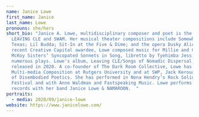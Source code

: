 ```yaml
---
name: Janice Lowe
first_name: Janice
last_name: Lowe
pronouns: she/hers
short_bio: "Janice A. Lowe, multidisciplinary composer and poet is the author of
  LEAVING CLE and SWAM. Her musical theater compositions include Somewhere in
  Texas; Lil Budda; Sit-In at the Five & Dime; and the opera Dusky Alice. A
  recent Creative Capital awardee, Lowe composed music for Millie and Christine
  McKoy Sisters’ Syncopated Sonnets in Song, libretto by Tyehimba Jess, and
  numerous plays. Lowe's album, Leaving CLE/Songs of Nomadic Dispersal, will be
  released in 2020. A co-founder of The Dark Room Collective, Lowe has taught
  Multi-media Composition at Rutgers University and at SWP, Jack Kerouac School
  of Disembodied Poetics. She has performed in Nona Hendry’s Rock Solid Women
  Festival and with Anne Waldman and Fastspeaking Music. Lowe performs and
  records with her band Janice Lowe & NAMAROON.  "
portraits:
  - media: 2020/09/janice-lowe
website: https://www.janicelowe.com/
---
```

